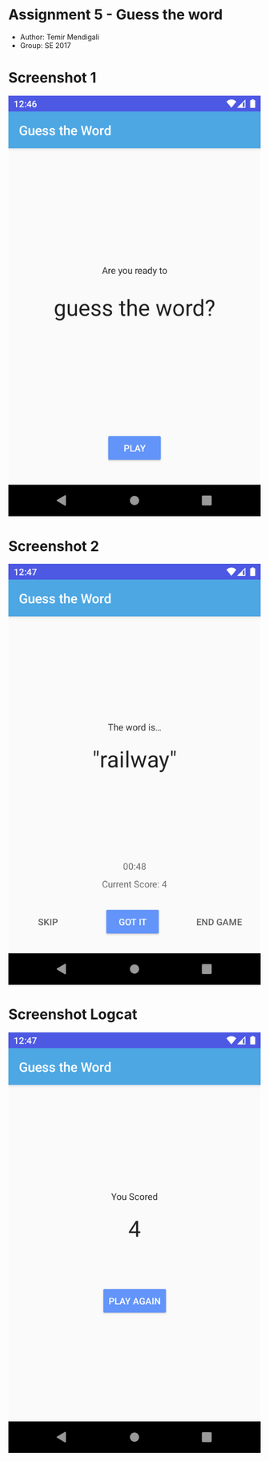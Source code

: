 # Assignment 5 - Guess the word

* Author: Temir Mendigali
* Group: SE 2017

# Screenshot 1
![Screenshot 1](./screenshots/Screenshot1.png "Screenshot 1")

# Screenshot 2
![Screenshot 2](./screenshots/Screenshot2.png "Screenshot 2")

# Screenshot Logcat
![Screenshot 3](./screenshots/Screenshot3.png "Screenshot 3")